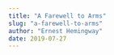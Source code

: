 ```yaml
---
title: "A Farewell to Arms"
slug: "a-farewell-to-arms"
author: "Ernest Hemingway"
date: 2019-07-27
---
```

